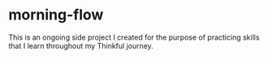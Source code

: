 # morning-flow
This is an ongoing side project I created for the purpose of practicing skills that I learn throughout my Thinkful journey. 
